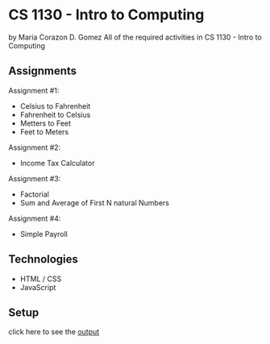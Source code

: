 # CS 1130 - Intro to Computing
by Maria Corazon D. Gomez
All of the required activities in CS 1130 - Intro to Computing 

## Assignments

Assignment #1:
* Celsius to Fahrenheit
* Fahrenheit to Celsius
* Metters to Feet 
* Feet to Meters

Assignment #2:
* Income Tax Calculator

Assignment #3:
* Factorial
* Sum and Average of First N natural Numbers

Assignment #4:
* Simple Payroll

## Technologies
* HTML / CSS
* JavaScript

## Setup

click here to see the [output](https://mcdgomez.github.io/introtocomputing/)
